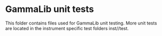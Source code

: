 GammaLib unit tests
===================

This folder contains files used for GammaLib unit testing. More unit tests are
located in the instrument specific test folders inst/<INSTRUMENT>/test.
